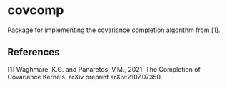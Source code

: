 # covcomp
Package for implementing the covariance completion algorithm from [1].

## References
<a id="1">[1]</a> 
Waghmare, K.G. and Panaretos, V.M., 2021. The Completion of Covariance Kernels. arXiv preprint arXiv:2107.07350.
